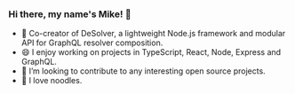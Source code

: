 ### Hi there, my name's Mike! 👋

- 🧪 Co-creator of DeSolver, a lightweight Node.js framework and modular API for GraphQL resolver composition.
- 😄 I enjoy working on projects in TypeScript, React, Node, Express and GraphQL.
- 🙌 I’m looking to contribute to any interesting open source projects.
- 🍜 I love noodles.

<!--
**mckchan13/mckchan13** is a ✨ _special_ ✨ repository because its `README.md` (this file) appears on your GitHub profile.

Here are some ideas to get you started:

- 🔭 I’m currently working on ...
- 🌱 I’m currently learning ...
- 👯 I’m looking to collaborate on ...
- 🤔 I’m looking for help with ...
- 💬 Ask me about ...
- 📫 How to reach me: ...
- 😄 Pronouns: ...
- ⚡ Fun fact: ...
-->
